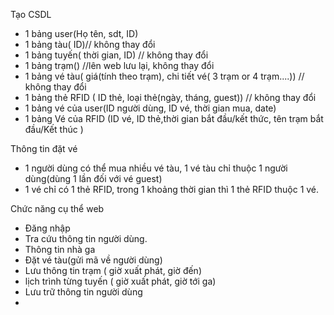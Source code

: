 Tạo CSDL
- 1 bảng user(Họ tên, sdt, ID)
- 1 bảng tàu( ID)// không thay đổi
- 1 bảng tuyến( thời gian, ID)    // không thay đổi
- 1 bảng trạm()                   //lên web lưu lại, không thay đổi
- 1 bảng vé tàu( giá(tính theo trạm), chi tiết vé( 3 trạm or 4 trạm....))       // không thay đổi
- 1 bảng thẻ RFID ( ID thẻ, loại thẻ(ngày, tháng, guest))         // không thay đổi
- 1 bảng vé của user(ID người dùng, ID vé, thời gian mua, date)
- 1 bảng Vé của RFID (ID vé, ID thẻ,thời gian bắt đầu/kết thức, tên trạm bắt đầu/Kết thúc )

Thông tin đặt vé
- 1 người dùng có thể mua nhiều vé tàu, 1 vé tàu chỉ thuộc 1 người dùng(dùng 1 lần đối với vé guest)
- 1 vé chỉ có 1 thẻ RFID, trong 1 khoảng thời gian thì 1 thẻ RFID thuộc 1 vé.

Chức năng cụ thể web
- Đăng nhập
- Tra cứu thông tin người dùng.
- Thông tin nhà ga
- Đặt vé tàu(gửi mã về người dùng)
- Lưu thông tin trạm ( giờ xuất phát, giờ đến)
- lịch trình từng tuyến ( giờ xuất phát, giờ tới ga)
- Lưu trữ thông tin người dùng
- 